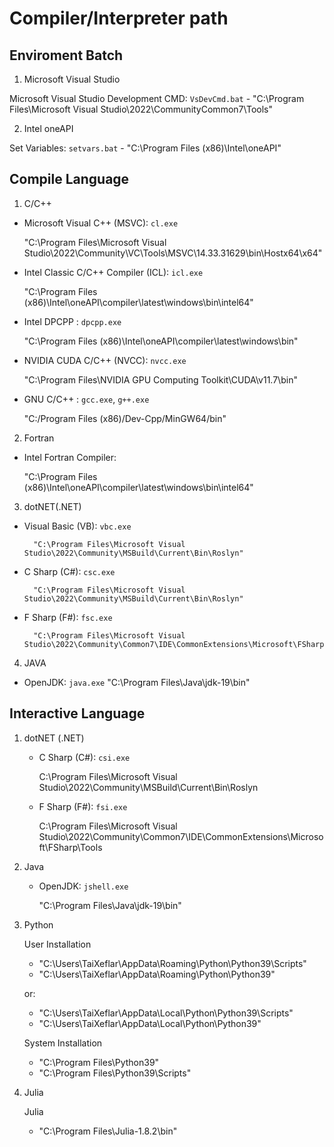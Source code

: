 # Compiler/Interpreter path

## Enviroment Batch

1. Microsoft Visual Studio

Microsoft Visual Studio Development CMD: `VsDevCmd.bat`
    - "C:\Program Files\Microsoft Visual Studio\2022\CommunityCommon7\Tools"


2. Intel oneAPI

Set Variables: `setvars.bat` 
    -  "C:\Program Files (x86)\Intel\oneAPI\"

## Compile Language

1. C/C++

  -  Microsoft Visual C++ (MSVC): `cl.exe`

        "C:\Program Files\Microsoft Visual Studio\2022\Community\VC\Tools\MSVC\14.33.31629\bin\Hostx64\x64"

  -  Intel Classic C/C++ Compiler (ICL): `icl.exe`

        "C:\Program Files (x86)\Intel\oneAPI\compiler\latest\windows\bin\intel64"

  -   Intel DPCPP : `dpcpp.exe`

        "C:\Program Files (x86)\Intel\oneAPI\compiler\latest\windows\bin"

  -   NVIDIA CUDA C/C++ (NVCC): `nvcc.exe`

        "C:\Program Files\NVIDIA GPU Computing Toolkit\CUDA\v11.7\bin"

  -   GNU C/C++ : `gcc.exe`, `g++.exe`

        "C:/Program Files (x86)/Dev-Cpp/MinGW64/bin"

2. Fortran

  -   Intel Fortran Compiler:

        "C:\Program Files (x86)\Intel\oneAPI\compiler\latest\windows\bin\intel64"

3. dotNET(.NET)

  -   Visual Basic (VB): `vbc.exe`

            "C:\Program Files\Microsoft Visual Studio\2022\Community\MSBuild\Current\Bin\Roslyn"

  -   C Sharp (C#): `csc.exe` 

            "C:\Program Files\Microsoft Visual Studio\2022\Community\MSBuild\Current\Bin\Roslyn"

  -   F Sharp (F#): `fsc.exe`

            "C:\Program Files\Microsoft Visual Studio\2022\Community\Common7\IDE\CommonExtensions\Microsoft\FSharp\Tools"

4. JAVA

  -   OpenJDK: `java.exe`
        "C:\Program Files\Java\jdk-19\bin"

## Interactive Language

1. dotNET (.NET)

    -   C Sharp (C#): `csi.exe` 

        C:\Program Files\Microsoft Visual Studio\2022\Community\MSBuild\Current\Bin\Roslyn

    -   F Sharp (F#): `fsi.exe`

        C:\Program Files\Microsoft Visual Studio\2022\Community\Common7\IDE\CommonExtensions\Microsoft\FSharp\Tools
    
2. Java

    -   OpenJDK: `jshell.exe`

        "C:\Program Files\Java\jdk-19\bin"
    
3. Python

    User Installation

    - "C:\Users\TaiXeflar\AppData\Roaming\Python\Python39\Scripts"
    - "C:\Users\TaiXeflar\AppData\Roaming\Python\Python39\"

    or: 

    - "C:\Users\TaiXeflar\AppData\Local\Python\Python39\Scripts"
    - "C:\Users\TaiXeflar\AppData\Local\Python\Python39\"

    System Installation

    - "C:\Program Files\Python39"
    - "C:\Program Files\Python39\Scripts"
    
4. Julia

    Julia
    
      - "C:\Program Files\Julia-1.8.2\bin"
    



